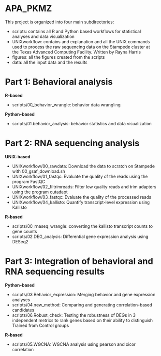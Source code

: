 # APA_PKMZ

This project is organized into four main subdirectories: 
- scripts: contains all R and Python based workflows for statistical analyses and data visualization
- UNIXworkflow: contains and explanation and all the UNIX commands used to process the raw sequencing data on the Stampede cluster at the Texas Advanced Computing Facility. Written by Rayna Harris
- figures: all the figures created from the scripts
- data: all the input data and the results 

# Part 1: Behavioral analysis
**R-based**
- scripts/00_behavior_wrangle: behavior data wrangling

**Python-based**
- scripts/01.behavior_analysis: behavior statistics and data visualization

# Part 2: RNA sequencing analysis
**UNIX-based**
- UNIXworkflow/00_rawdata: Download the data to scratch on Stampede with 00_gsaf_download.sh
- UNIXworkflow/01_fastqc: Evaluate the quality of the reads using the program FastQC
- UNIXworkflow/02_filtrimreads: Filter low quality reads and trim adapters using the program cutadapt
- UNIXworkflow/03_fastqc: Evaluate the quality of the processed reads
- UNIXworkflow/04_kallisto: Quantify transcript-level expression using Kallisto

**R-based**
- scripts/00_rnaseq_wrangle: converting the kallisto transcript counts to gene counts
- scripts/02.DEG_analysis: Differential gene expression analysis using DESeq2

# Part 3: Integration of behavioral and RNA sequencing results
**Python-based**
- scripts/03.Behavior_expression: Merging behavior and gene expression analyses
- scripts/04.new_method: Comparing and generating correlation-based candidates
- scripts/06.Robust_check: Testing the robustness of DEGs in 3 independent metrics to rank genes based on their ability to distinguish Trained from Control groups

**R-based**
- scripts/05.WGCNA: WGCNA analysis using pearson and xicor correlation




